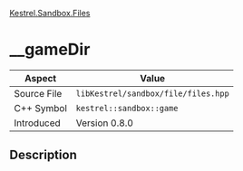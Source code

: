 [Kestrel.Sandbox.Files](index)
# __gameDir
| Aspect | Value |
| --- | --- |
| Source File | `libKestrel/sandbox/file/files.hpp` |
| C++ Symbol | `kestrel::sandbox::game` |
| Introduced | Version 0.8.0 |
## Description

